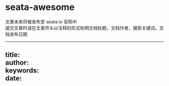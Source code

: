 # seata-awesome

文章未来将被发布至 seata.io 官网中   
提交文章时请在文章开头以注释的形式标明文档标题，文档作者，搜索关键词，文档发布日期


---
title:  
author:   
keywords:   
date:
---
